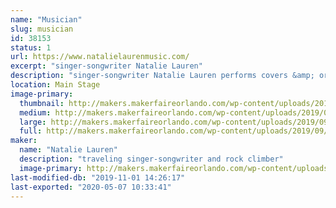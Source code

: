 ```yaml
---
name: "Musician"
slug: musician
id: 38153
status: 1
url: https://www.natalielaurenmusic.com/
excerpt: "singer-songwriter Natalie Lauren"
description: "singer-songwriter Natalie Lauren performs covers &amp; originals across many genres"
location: Main Stage
image-primary:
  thumbnail: http://makers.makerfaireorlando.com/wp-content/uploads/2019/09/Photo-Feb-02-5-12-06-PM_edit-2-1-150x150.jpg
  medium: http://makers.makerfaireorlando.com/wp-content/uploads/2019/09/Photo-Feb-02-5-12-06-PM_edit-2-1-229x300.jpg
  large: http://makers.makerfaireorlando.com/wp-content/uploads/2019/09/Photo-Feb-02-5-12-06-PM_edit-2-1-781x1024.jpg
  full: http://makers.makerfaireorlando.com/wp-content/uploads/2019/09/Photo-Feb-02-5-12-06-PM_edit-2-1.jpg
maker:
  name: "Natalie Lauren"
  description: "traveling singer-songwriter and rock climber"
  image-primary: http://makers.makerfaireorlando.com/wp-content/uploads/2019/09/Photo-Feb-02-5-12-06-PM_edit-2-781x1024.jpg
last-modified-db: "2019-11-01 14:26:17"
last-exported: "2020-05-07 10:33:41"
---
```

